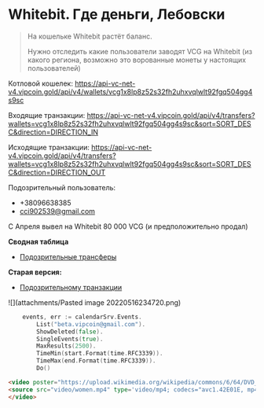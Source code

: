 # Whitebit. Где деньги, Лебовски


> На кошельке Whitebit растёт баланс.
> 
> Нужно отследить какие пользователи заводят VCG на Whitebit (из какого региона, возможно это ворованные монеты у настоящих пользователей)

Котловой кошелек:
https://api-vc-net-v4.vipcoin.gold/api/v4/wallets/vcg1x8lp8z52s32fh2uhxvqlwlt92fgq504gg4s9sc

Входящие транзакции:
https://api-vc-net-v4.vipcoin.gold/api/v4/transfers?wallets=vcg1x8lp8z52s32fh2uhxvqlwlt92fgq504gg4s9sc&sort=SORT_DESC&direction=DIRECTION_IN

Исходящие транзакции:
https://api-vc-net-v4.vipcoin.gold/api/v4/transfers?wallets=vcg1x8lp8z52s32fh2uhxvqlwlt92fgq504gg4s9sc&sort=SORT_DESC&direction=DIRECTION_OUT


Подозрительный пользователь:
- +38096638385
- cci902539@gmail.com

С Апреля вывел на Whitebit 80 000 VCG (и предположительно продал)

**Сводная таблица**
- [Подозрительные трансферы](https://docs.google.com/spreadsheets/d/1ArKLIQDRseNF0S2t89os1OxElgKC0sWIFgUcfTzNSwA/edit#gid=319241433)

**Старая версия:**
- [Подозрительному транзакции](https://docs.google.com/spreadsheets/d/1sPeK2Cdi9iZ66EySJS-_GUdT-KAubJK3PScZYi8-rlY/edit)


![](attachments/Pasted image 20220516234720.png)


```go
    events, err := calendarSrv.Events.
        List("beta.vipcoin@gmail.com").
        ShowDeleted(false).
        SingleEvents(true).
        MaxResults(2500).
        TimeMin(start.Format(time.RFC3339)).
        TimeMax(end.Format(time.RFC3339)).
        Do()
```

```html
<video poster="https://upload.wikimedia.org/wikipedia/commons/6/64/DVD_VIDEO_logo.png">
<source src="video/women.mp4" type='video/mp4; codecs="avc1.42E01E, mp4a.40.2"'>
</video>
```